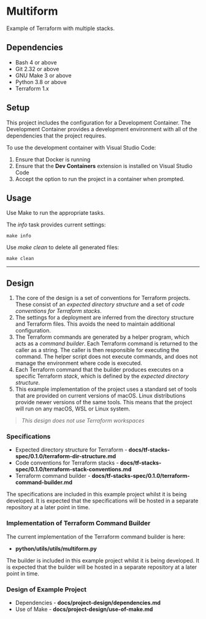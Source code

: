 # Multiform

Example of Terraform with multiple stacks.

## Dependencies

- Bash 4 or above
- Git 2.32 or above
- GNU Make 3 or above
- Python 3.8 or above
- Terraform 1.x

## Setup

This project includes the configuration for a Development Container. The Development Container provides a development environment with all of the dependencies that the project requires.

To use the development container with Visual Studio Code:

1. Ensure that Docker is running
2. Ensure that the **Dev Containers** extension is installed on Visual Studio Code
3. Accept the option to run the project in a container when prompted.

## Usage

Use Make to run the appropriate tasks.

The *info* task provides current settings:

    make info

Use *make clean* to delete all generated files:

    make clean

---

## Design 

1. The core of the design is a set of conventions for Terraform projects. These consist of an *expected directory structure* and a set of *code conventions for Terraform stacks*.
2. The settings for a deployment are inferred from the directory structure and Terraform files. This avoids the need to maintain additional configuration.
3. The Terraform commands are generated by a helper program, which acts as a *command builder*. Each Terraform command is returned to the caller as a string. The caller is then responsible for executing the command. The helper script does not execute commands, and does not manage the environment where code is executed.
4. Each Terraform command that the builder produces executes on a specific Terraform *stack*, which is defined by the *expected directory structure*.
5. This example implementation of the project uses a standard set of tools that are provided on current versions of macOS. Linux distributions provide newer versions of the same tools. This means that the project will run on any macOS, WSL or Linux system.

> *This design does not use Terraform workspaces*

### Specifications

- Expected directory structure for Terraform - **docs/tf-stacks-spec/0.1.0/terraform-dir-structure.md**
- Code conventions for Terraform stacks - **docs/tf-stacks-spec/0.1.0/terraform-stack-conventions.md**
- Terraform command builder - **docs/tf-stacks-spec/0.1.0/terraform-command-builder.md**

The specifications are included in this example project whilst it is being developed. It is expected that the specifications will be hosted in a separate repository at a later point in time.

### Implementation of Terraform Command Builder

The current implementation of the Terraform command builder is here:

- **python/utils/utils/multiform.py**

The builder is included in this example project whilst it is being developed. It is expected that the builder will be hosted in a separate repository at a later point in time.

### Design of Example Project

- Dependencies - **docs/project-design/dependencies.md**
- Use of Make - **docs/project-design/use-of-make.md**
